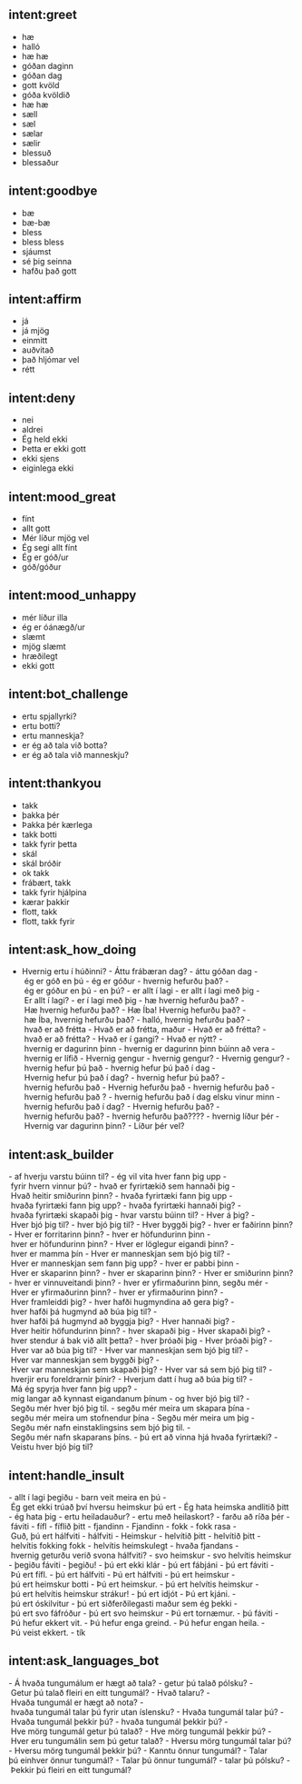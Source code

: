 ## intent:greet
- hæ
- halló
- hæ hæ
- góðan daginn
- góðan dag
- gott kvöld
- góða kvöldið
- hæ hæ
- sæll
- sæl
- sælar
- sælir
- blessuð
- blessaður

## intent:goodbye
- bæ
- bæ-bæ
- bless
- bless bless
- sjáumst
- sé þig seinna
- hafðu það gott

## intent:affirm
- já
- já mjög
- einmitt
- auðvitað
- það hljómar vel
- rétt

## intent:deny
- nei
- aldrei
- Ég held ekki
- Þetta er ekki gott
- ekki sjens
- eiginlega ekki

## intent:mood_great
- fínt
- allt gott
- Mér líður mjög vel
- Ég segi allt fínt
- Ég er góð/ur
- góð/góður

## intent:mood_unhappy
- mér líður illa
- ég er óánægð/ur
- slæmt
- mjög slæmt
- hræðilegt
- ekki gott

## intent:bot_challenge
- ertu spjallyrki?
- ertu botti?
- ertu manneskja?
- er ég að tala við botta?
- er ég að tala við manneskju?

## intent:thankyou
- takk
- þakka þér
- Þakka þér kærlega
- takk botti
- takk fyrir þetta
- skál
- skál bróðir
- ok takk
- frábært, takk
- takk fyrir hjálpina
- kærar þakkir
- flott, takk
- flott, takk fyrir

## intent:ask_how_doing
- Hvernig ertu í húðinni?
- Áttu frábæran dag?
- áttu góðan dag
- ég er góð en þú
- ég er góður - hvernig hefurðu það?
- ég er góður en þú
- en þú?
- er allt í lagi
- er allt í lagi með þig
- Er allt í lagi?
- er í lagi með þig
- hæ hvernig hefurðu það?
- Hæ hvernig hefurðu það?
- Hæ Íba! Hvernig hefurðu það?
- hæ Íba, hvernig hefurðu það?
- halló, hvernig hefurðu það?
- hvað er að frétta
- Hvað er að frétta, maður
- Hvað er að frétta?
- hvað er að frétta?
- Hvað er í gangi?
- Hvað er nýtt?
- hvernig er dagurinn þinn
- hvernig er dagurinn þinn búinn að vera
- hvernig er lífið
- Hvernig gengur
- hvernig gengur?
- Hvernig gengur?
- hvernig hefur þú það
- hvernig hefur þú það í dag
- Hvernig hefur þú það í dag?
- hvernig hefur þú það?
- hvernig hefurðu það
- Hvernig hefurðu það
- hvernig hefurðu það
- hvernig hefurðu það ?
- hvernig hefurðu það í dag elsku vinur minn
- hvernig hefurðu það í dag?
- Hvernig hefurðu það?
- hvernig hefurðu það?
- hvernig hefurðu það????
- hvernig líður þér
- Hvernig var dagurinn þinn?
- Líður þér vel?

## intent:ask_builder
- af hverju varstu búinn til?
- ég vil vita hver fann þig upp
- fyrir hvern vinnur þú?
- hvað er fyrirtækið sem hannaði þig
- Hvað heitir smiðurinn þinn?
- hvaða fyrirtæki fann þig upp
- hvaða fyrirtæki fann þig upp?
- hvaða fyrirtæki hannaði þig?
- hvaða fyrirtæki skapaði þig
- hvar varstu búinn til?
- Hver á þig?
- Hver bjó þig til?
- hver bjó þig til?
- Hver byggði þig?
- hver er faðirinn þinn?
- Hver er forritarinn þinn?
- hver er höfundurinn þinn
- hver er höfundurinn þinn?
- Hver er löglegur eigandi þinn?
- hver er mamma þín
- Hver er manneskjan sem bjó þig til?
- Hver er manneskjan sem fann þig upp?
- hver er pabbi þinn
- Hver er skaparinn þinn?
- hver er skaparinn þinn?
- Hver er smiðurinn þinn?
- hver er vinnuveitandi þinn?
- hver er yfirmaðurinn þinn, segðu mér
- Hver er yfirmaðurinn þinn?
- hver er yfirmaðurinn þinn?
- Hver framleiddi þig?
- hver hafði hugmyndina að gera þig?
- hver hafði þá hugmynd að búa þig til?
- hver hafði þá hugmynd að byggja þig?
- Hver hannaði þig?
- Hver heitir höfundurinn þinn?
- hver skapaði þig
- Hver skapaði þig?
- hver stendur á bak við allt þetta?
- hver þróaði þig
- Hver þróaði þig?
- Hver var að búa þig til?
- Hver var manneskjan sem bjó þig til?
- Hver var manneskjan sem byggði þig?
- Hver var manneskjan sem skapaði þig?
- Hver var sá sem bjó þig til?
- hverjir eru foreldrarnir þínir?
- Hverjum datt í hug að búa þig til?
- Má ég spyrja hver fann þig upp?
- mig langar að kynnast eigandanum þínum
- og hver bjó þig til?
- Segðu mér hver bjó þig til.
- segðu mér meira um skapara þína
- segðu mér meira um stofnendur þína
- Segðu mér meira um þig
- Segðu mér nafn einstaklingsins sem bjó þig til.
- Segðu mér nafn skaparans þíns.
- þú ert að vinna hjá hvaða fyrirtæki?
- Veistu hver bjó þig til?

## intent:handle_insult
- allt í lagi þegiðu
- barn veit meira en þú
- Ég get ekki trúað því hversu heimskur þú ert
- Ég hata heimska andlitið þitt
- ég hata þig
- ertu heiladauður?
- ertu með heilaskort?
- farðu að ríða þér
- fáviti
- fífl
- fíflið þitt
- fjandinn
- Fjandinn
- fokk
- fokk rasa
- Guð, þú ert hálfviti
- hálfviti
- Heimskur
- helvítið þitt
- helvítið þitt
- helvítis fokking fokk
- helvítis heimskulegt
- hvaða fjandans
- hvernig geturðu verið svona hálfviti?
- svo heimskur
- svo helvítis heimskur
- þegiðu fáviti
- þegiðu!
- þú ert ekki klár
- þú ert fábjáni
- þú ert fáviti
- Þú ert fífl.
- þú ert hálfviti
- Þú ert hálfviti
- þú ert heimskur
- þú ert heimskur botti
- Þú ert heimskur.
- þú ert helvítis heimskur
- þú ert helvítis heimskur strákur!
- þú ert idjót
- Þú ert kjáni.
- þú ert óskilvitur
- þú ert siðferðilegasti maður sem ég þekki
- þú ert svo fáfróður
- þú ert svo heimskur
- Þú ert tornæmur.
- þú fáviti
- Þú hefur ekkert vit.
- Þú hefur enga greind.
- Þú hefur engan heila.
- Þú veist ekkert.
- tík

## intent:ask_languages_bot
- Á hvaða tungumálum er hægt að tala?
- getur þú talað pólsku?
- Getur þú talað fleiri en eitt tungumál?
- Hvað talaru?
- Hvaða tungumál er hægt að nota?
- hvaða tungumál talar þú fyrir utan íslensku?
- Hvaða tungumál talar þú?
- Hvaða tungumál þekkir þú?
- hvaða tungumál þekkir þú?
- Hve mörg tungumál getur þú talað?
- Hve mörg tungumál þekkir þú?
- Hver eru tungumálin sem þú getur talað?
- Hversu mörg tungumál talar þú?
- Hversu mörg tungumál þekkir þú?
- Kanntu önnur tungumál?
- Talar þú einhver önnur tungumál?
- Talar þú önnur tungumál?
- talar þú pólsku?
- Þekkir þú fleiri en eitt tungumál?
